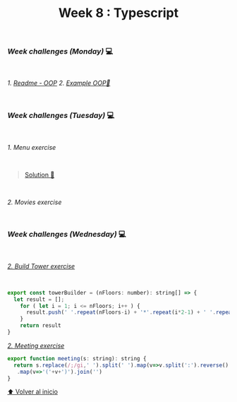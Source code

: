 <h1 align="center">Week 8 : Typescript</h1>

<br>

### _Week challenges (Monday)_ 💻

<br>

_1. [Readme - OOP](https://github.com/21atalia/core-code-from-scratch-readme/blob/main/resources/OOP_glossary.md)_
_2. [Example OOP🔎](https://github.com/21atalia/core-code-from-scratch-readme/blob/main/resources/example.md)_ 

<br>

### _Week challenges (Tuesday)_ 💻

<br>

_1. Menu exercise_

<br>

>[Solution 🔧](https://github.com/21atalia/core-code-from-scratch-readme/tree/main/examples/exercises/week7/Menu)

<br>

_2. Movies exercise_

<br>

### _Week challenges (Wednesday)_ 💻

<br>

_[2. Build Tower exercise](https://www.codewars.com/kata/576757b1df89ecf5bd00073b/train/typescript)_

<br>

```js
export const towerBuilder = (nFloors: number): string[] => {
  let result = [];
    for ( let i = 1; i <= nFloors; i++ ) {
      result.push(' '.repeat(nFloors-i) + '*'.repeat(i*2-1) + ' '.repeat(nFloors-i))
    }
    return result
}
```

_[2. Meeting exercise](https://www.codewars.com/kata/59df2f8f08c6cec835000012/train/typescript)_

```js
export function meeting(s: string): string {
  return s.replace(/;/gi,' ').split(' ').map(v=>v.split(':').reverse().join(', ').toUpperCase()).sort()
   .map(v=>'('+v+')').join('')
}
```


[⬆ Volver al inicio](#core-code-from-scratch-readme)<br>

